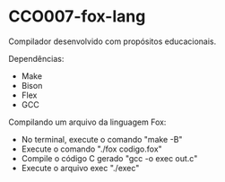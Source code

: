 # CCO007-fox-lang
Compilador desenvolvido com propósitos educacionais.

Dependências:
- Make
- Bison
- Flex
- GCC

Compilando um arquivo da linguagem Fox:
- No terminal, execute o comando
    "make -B"
- Execute o comando
    "./fox codigo.fox"
- Compile o código C gerado
    "gcc -o exec out.c"
- Execute o arquivo exec
    "./exec"
